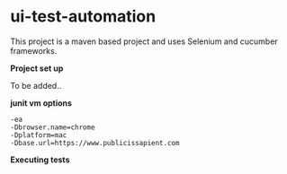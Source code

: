 # ui-test-automation

This project is a maven based project and uses Selenium and cucumber frameworks.

**Project set up**

To be added..

**junit vm options**

``` 
-ea
-Dbrowser.name=chrome
-Dplatform=mac
-Dbase.url=https://www.publicissapient.com
```

**Executing tests**